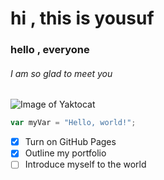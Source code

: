 # hi , this is yousuf
### hello , everyone 
###### I am so glad to meet you
![Image of Yaktocat](https://octodex.github.com/images/yaktocat.png)
``` javascript
var myVar = "Hello, world!";
```
- [x] Turn on GitHub Pages
- [x] Outline my portfolio
- [ ] Introduce myself to the world
